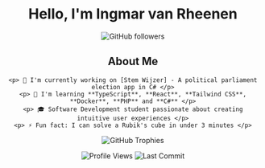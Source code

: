 <div align="center">
  <h1> Hello, I'm Ingmar van Rheenen </h1>
  <p>
    <img src="https://img.shields.io/github/followers/ingmarvanrheenen?style=social" alt="GitHub followers"/>
  </p>

  <div>
    <h2> About Me </h2>

    <p> 🔭 I'm currently working on [Stem Wijzer] - A political parliament election app in C# </p>
    <p> 🌱 I'm learning **TypeScript**, **React**, **Tailwind CSS**, **Docker**, **PHP** and **C#** </p>
    <p> 🎓 Software Development student passionate about creating intuitive user experiences </p>
    <p> ⚡ Fun fact: I can solve a Rubik's cube in under 3 minutes </p>
  </div>
</div>

<p align="center">
  <img src="https://github-profile-trophy.vercel.app/?username=ingmarvanrheenen&theme=onedark&row=1&column=6" alt="GitHub Trophies"/>
</p>

<div align="center">
  <img src="https://komarev.com/ghpvc/?username=ingmarvanrheenen&color=green" alt="Profile Views"/>
  <img src="https://img.shields.io/github/last-commit/ingmarvanrheenen/ingmarvanrheenen" alt="Last Commit"/>
</div>
